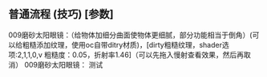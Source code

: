 ## 普通流程 (技巧) [参数]  
009磨砂太阳眼镜：（给物体加细分曲面使物体更细腻，部分功能相当于倒角）(可以给粗糙添加纹理，使用oc自带ditry材质)，[dirty粗糙纹理，shader选项:2,1,1,0,v 粗糙度：0.05，折射率1.46]（可以先拖入慢射查看效果，然后再取消）
009磨砂太阳眼镜： 测试
